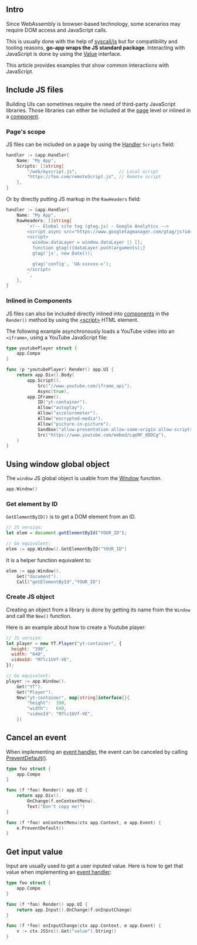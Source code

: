 ## Intro

Since WebAssembly is browser-based technology, some scenarios may require DOM access and JavaScript calls.

This is usually done with the help of [syscall/js](https://golang.org/pkg/syscall/js/) but for compatibility and tooling reasons, **go-app wraps the JS standard package**. Interacting with JavaScript is done by using the [Value](/reference#Value) interface.

This article provides examples that show common interactions with JavaScript.

## Include JS files

Building UIs can sometimes require the need of third-party JavaScript libraries. Those libraries can either be included at the [page](/architecture#html-pages) level or inlined in a [component](/components).

### Page's scope

JS files can be included on a page by using the [Handler](/reference#Handler) `Scripts` field:

```go
handler := &app.Handler{
	Name: "My App",
	Scripts: []string{
		"/web/myscript.js",                // Local script
		"https://foo.com/remoteScript.js", // Remote script
	},
}
```

Or by directly putting JS markup in the `RawHeaders` field:

```go
handler := &app.Handler{
	Name: "My App",
	RawHeaders: []string{
		`<!-- Global site tag (gtag.js) - Google Analytics -->
		<script async src="https://www.googletagmanager.com/gtag/js?id=UA-xxxxxxx-x"></script>
		<script>
		  window.dataLayer = window.dataLayer || [];
		  function gtag(){dataLayer.push(arguments);}
		  gtag('js', new Date());

		  gtag('config', 'UA-xxxxxx-x');
		</script>
		`,
	},
}
```

### Inlined in Components

JS files can also be included directly inlined into [components](/components) in the `Render()` method by using the [\<script\>](/reference#Script) HTML element.

The following example asynchronously loads a YouTube video into an `<iframe>`, using a YouTube JavaScript file:

```go
type youtubePlayer struct {
	app.Compo
}

func (p *youtubePlayer) Render() app.UI {
	return app.Div().Body(
		app.Script().
			Src("//www.youtube.com/iframe_api").
			Async(true),
		app.IFrame().
			ID("yt-container").
			Allow("autoplay").
			Allow("accelerometer").
			Allow("encrypted-media").
			Allow("picture-in-picture").
			Sandbox("allow-presentation allow-same-origin allow-scripts allow-popups").
			Src("https://www.youtube.com/embed/LqeRF_0DDCg"),
	)
}
```

## Using window global object

The `window` JS global object is usable from the [Window](/reference#Window) function.

```go
app.Window()
```

### Get element by ID

`GetElementByID()` is to get a DOM element from an ID.

```js
// JS version:
let elem = document.getElementById("YOUR_ID");
```

```go
// Go equivalent:
elem := app.Window().GetElementByID("YOUR_ID")
```

It is a helper function equivalent to:

```go
elem := app.Window().
    Get("document").
    Call("getElementById","YOUR_ID")
```

### Create JS object

Creating an object from a library is done by getting its name from the `Window` and call the `New()` function.

Here is an example about how to create a Youtube player:

```js
// JS version:
let player = new YT.Player("yt-container", {
  height: "390",
  width: "640",
  videoId: "M7lc1UVf-VE",
});
```

```go
// Go equivalent:
player := app.Window().
	Get("YT").
	Get("Player").
	New("yt-container", map[string]interface{}{
		"height":  390,
		"width":   640,
		"videoId": "M7lc1UVf-VE",
    })
```

## Cancel an event

When implementing an [event handler](/reference#EventHandler), the event can be canceled by calling [PreventDefault()](/reference#Event.PreventDefault).

```go
type foo struct {
	app.Compo
}

func (f *foo) Render() app.UI {
	return app.Div().
		OnChange(f.onContextMenu).
		Text("Don't copy me!")
}

func (f *foo) onContextMenu(ctx app.Context, e app.Event) {
	e.PreventDefault()
}
```

## Get input value

Input are usually used to get a user inputed value. Here is how to get that value when implementing an [event handler](/reference#EventHandler):

```go
type foo struct {
    app.Compo
}

func (f *foo) Render() app.UI {
    return app.Input().OnChange(f.onInputChange)
}

func (f *foo) onInputChange(ctx app.Context, e app.Event) {
    v := ctx.JSSrc().Get("value").String()
}
```
